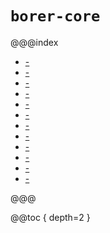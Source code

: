 `borer-core`
============

@@@index

* [-](encoding-and-decoding.md)
* [-](supported-types.md)
* [-](custom-types.md)
* [-](nullable-and-default.md)
* [-](StringNumbers.md)
* [-](ByteStringArrayCodecs.md)
* [-](supporting-typeclasses.md)
* [-](JSON-specifics.md)
* [-](JSON-performance.md)
* [-](DOM.md)
* [-](transcoding.md)
* [-](debugging.md)

@@@

@@toc { depth=2 }
